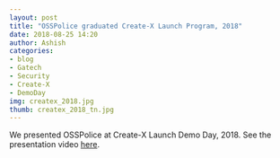 ```yaml
---
layout: post
title: "OSSPolice graduated Create-X Launch Program, 2018"
date: 2018-08-25 14:20
author: Ashish
categories:
- blog
- Gatech
- Security
- Create-X
- DemoDay
img: createx_2018.jpg
thumb: createx_2018_tn.jpg
---
```


We presented OSSPolice at Create-X Launch Demo Day, 2018.
See the presentation video [here].

[here]: https://vimeo.com/286420029#t=1h15m45s
